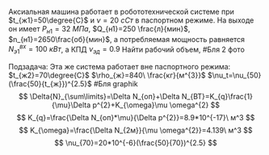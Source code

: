 Аксиальная машина работает в робототехнической системе при $t_{ж1}=50\degree{C}$ и $\nu=20\ cСт$ в паспортном режиме. На выходе он имеет $P_{н1}=32\ МПа$, $Q_{н1}=250 \frac{л}{мин}$, $n_{н1}=2650\frac{об}{мин}$, а потребляемая мощность равняется $N_{э1}^{вх}=100\ кВт$, а КПД $\nu_{эд}=0.9$
Найти рабочий объем, 
#Бля 2 фото

Подзадача:
Эта же система работает вне паспортного режима:
$t_{ж2}=70\degree{C}$
$\rho_{ж}=840\ \frac{кг}{м^{3}}$
$\nu_t=\nu_{50}(\frac{50}{t_{ж}})^{2.5}$ 
#Бля graphik
$$
\Delta{N}_{\sum\limits}=\Delta N_{оп}+\Delta N_{ВТ}=K_{q}\frac{1}{\mu}\Delta p^{2}+K_{\omega}\mu \omega^{2}
$$
$$
K_{q}=\frac{\Delta N_{оп}*\mu}{\Delta p^{2}}=8.9*10^{-17}\ м^3
$$
$$
K_{\omega}=\frac{\Delta N_{2м}}{\mu \omega^{2}}=4.139\ м^3
$$
$$
\nu_{70}=20*10^{-6}(\frac{50}{70})^{2.5}
$$